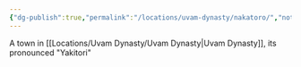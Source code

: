 ```yaml
---
{"dg-publish":true,"permalink":"/locations/uvam-dynasty/nakatoro/","noteIcon":""}
---
```


A town in [[Locations/Uvam Dynasty/Uvam Dynasty\|Uvam Dynasty]], its pronounced "Yakitori"
